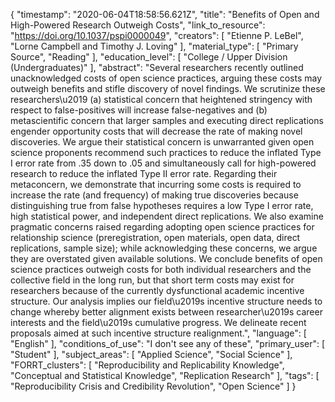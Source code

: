 {
    "timestamp": "2020-06-04T18:58:56.621Z",
    "title": "Benefits of Open and High-Powered Research Outweigh Costs",
    "link_to_resource": "https://doi.org/10.1037/pspi0000049",
    "creators": [
        "Etienne P. LeBel",
        "Lorne Campbell and Timothy J. Loving"
    ],
    "material_type": [
        "Primary Source",
        "Reading"
    ],
    "education_level": [
        "College / Upper Division (Undergraduates)"
    ],
    "abstract": "Several researchers recently outlined unacknowledged costs of open science practices, arguing these costs may outweigh benefits and stifle discovery of novel findings. We scrutinize these researchers\u2019 (a) statistical concern that heightened stringency with respect to false-positives will increase false-negatives and (b) metascientific concern that larger samples and executing direct replications engender opportunity costs that will decrease the rate of making novel discoveries. We argue their statistical concern is unwarranted given open science proponents recommend such practices to reduce the inflated Type I error rate from .35 down to .05 and simultaneously call for high-powered research to reduce the inflated Type II error rate. Regarding their metaconcern, we demonstrate that incurring some costs is required to increase the rate (and frequency) of making true discoveries because distinguishing true from false hypotheses requires a low Type I error rate, high statistical power, and independent direct replications. We also examine pragmatic concerns raised regarding adopting open science practices for relationship science (preregistration, open materials, open data, direct replications, sample size); while acknowledging these concerns, we argue they are overstated given available solutions. We conclude benefits of open science practices outweigh costs for both individual researchers and the collective field in the long run, but that short term costs may exist for researchers because of the currently dysfunctional academic incentive structure. Our analysis implies our field\u2019s incentive structure needs to change whereby better alignment exists between researcher\u2019s career interests and the field\u2019s cumulative progress. We delineate recent proposals aimed at such incentive structure realignment.",
    "language": [
        "English"
    ],
    "conditions_of_use": "I don't see any of these",
    "primary_user": [
        "Student"
    ],
    "subject_areas": [
        "Applied Science",
        "Social Science"
    ],
    "FORRT_clusters": [
        "Reproducibility and Replicability Knowledge",
        "Conceptual and Statistical Knowledge",
        "Replication Research"
    ],
    "tags": [
        "Reproducibility Crisis and Credibility Revolution",
        "Open Science"
    ]
}